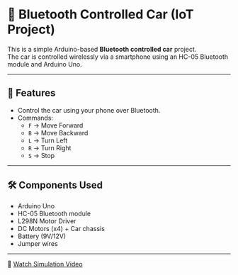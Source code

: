 # 🚗 Bluetooth Controlled Car (IoT Project)

This is a simple Arduino-based **Bluetooth controlled car** project.  
The car is controlled wirelessly via a smartphone using an HC-05 Bluetooth module and Arduino Uno.  

---

## 📌 Features
- Control the car using your phone over Bluetooth.
- Commands:  
  - `F` → Move Forward  
  - `B` → Move Backward  
  - `L` → Turn Left  
  - `R` → Turn Right  
  - `S` → Stop  

---

## 🛠️ Components Used
- Arduino Uno
- HC-05 Bluetooth module
- L298N Motor Driver
- DC Motors (x4) + Car chassis
- Battery (9V/12V)
- Jumper wires

---

🎥 [Watch Simulation Video](https://drive.google.com/file/d/1_WtxBxo-IJgAocVf3rOdi9pM2-pJtH_V/view?usp=drivesdk)


